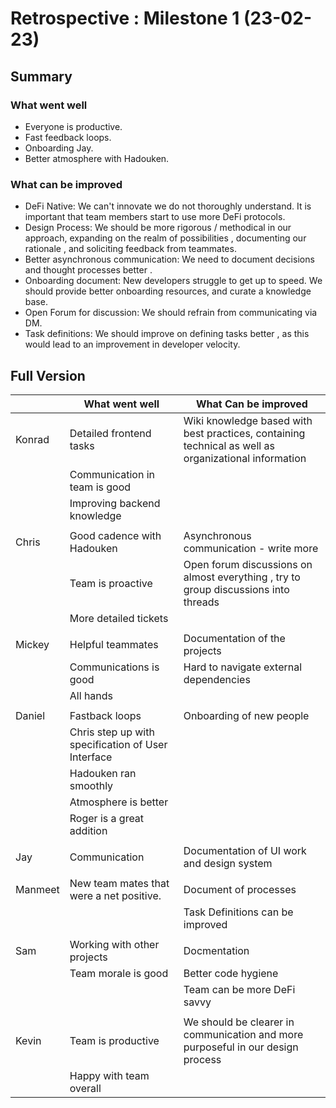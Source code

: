 # Retrospective : Milestone 1 (23-02-23)

## Summary

### What went well

- Everyone is productive. 
- Fast feedback loops.
- Onboarding Jay.
- Better atmosphere with Hadouken.

### What can be improved

- DeFi Native: We can't innovate we do not thoroughly understand. It is important that team members start to use more DeFi protocols.
- Design Process: We should be more rigorous / methodical in our approach, expanding on the realm of possibilities , documenting our rationale , and soliciting feedback from teammates.
- Better asynchronous communication: We need to document decisions and thought processes better .
- Onboarding document: New developers struggle to get up to speed. We should provide better onboarding resources, and curate a knowledge base.
- Open Forum for discussion: We should refrain from communicating via DM.
- Task definitions: We should improve on defining tasks better , as this would lead to an improvement in developer velocity.

## Full Version

|         | What went well                                     | What Can be improved                                                                                 |
| ------- | -------------------------------------------------- | ---------------------------------------------------------------------------------------------------- |
| Konrad  | Detailed frontend tasks                            | Wiki knowledge based with best practices, containing technical as well as organizational information |
|         | Communication in team is good                      |                                                                                                      |
|         | Improving backend knowledge                        |                                                                                                      |
|         |                                                    |                                                                                                      |
| Chris   | Good cadence with Hadouken                         | Asynchronous communication - write more                                                              |
|         | Team is proactive                                  | Open forum discussions on almost everything , try to group discussions into threads                  |
|         | More detailed tickets                              |                                                                                                      |
|         |                                                    |                                                                                                      |
| Mickey  | Helpful teammates                                  | Documentation of the projects                                                                        |
|         | Communications is good                             | Hard to navigate external dependencies                                                               |
|         | All hands                                          |                                                                                                      |
|         |                                                    |                                                                                                      |
| Daniel  | Fastback loops                                     | Onboarding of new people                                                                             |
|         | Chris step up with specification of User Interface |                                                                                                      |
|         | Hadouken ran smoothly                              |                                                                                                      |
|         | Atmosphere is better                               |                                                                                                      |
|         | Roger is a great addition                          |                                                                                                      |
|         |                                                    |                                                                                                      |
| Jay     | Communication                                      | Documentation of UI work and design system                                                           |
|         |                                                    |                                                                                                      |
| Manmeet | New team mates that were a net positive.           | Document of processes                                                                                |
|         |                                                    | Task Definitions can be improved                                                                     |
|         |                                                    |                                                                                                      |
| Sam     | Working with other projects                        | Docmentation                                                                                         |
|         | Team morale is good                                | Better code hygiene                                                                                  |
|         |                                                    | Team can be more DeFi savvy                                                                          |
|         |                                                    |                                                                                                      |
| Kevin   | Team is productive                                 | We should be clearer in communication and more purposeful in our design process                      |
|         | Happy with team overall                            |

